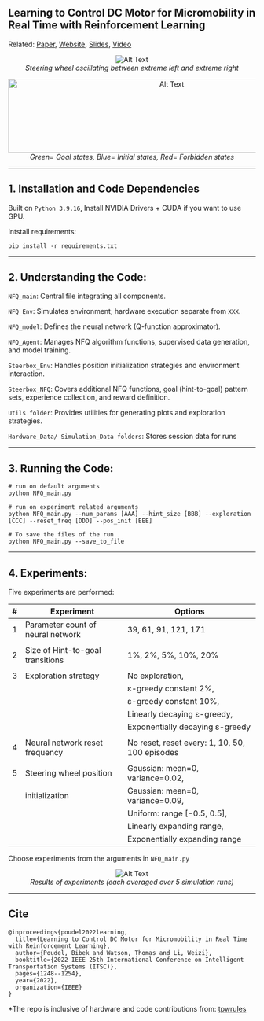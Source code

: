 ## Learning to Control DC Motor for Micromobility in Real Time with Reinforcement Learning

Related: [Paper](https://arxiv.org/abs/2108.00138),  [Website](https://stars-cs.github.io/projects/2022-06-poudel2022nfq),  [Slides](https://raw.githubusercontent.com/poudel-bibek/poudel-bibek.github.io/main/hosted_files/Other_files/NFQ_Golf_Cart.pdf), [Video](https://www.youtube.com/watch?v=TgZS54wQ3ss)


<p align="center">
  <img src="https://github.com/poudel-bibek/NFQ_Golf_Cart/blob/main/site_assets/oscillate_small.gif?raw=true" alt="Alt Text">
  <br>
  <i>Steering wheel oscillating between extreme left and extreme right</i>
</p>

<p align="center">
  <img src="https://github.com/poudel-bibek/NFQ_Golf_Cart/blob/main/site_assets/various_states.png?raw=true" width="650" height="150" alt="Alt Text">
  <br>
  <i>Green= Goal states, Blue= Initial states, Red= Forbidden states</i>
</p>

------
## 1. Installation and Code Dependencies

Built on `Python 3.9.16`, Install NVIDIA Drivers + CUDA if you want to use GPU.

Intstall requirements:

```
pip install -r requirements.txt 
```

------
## 2. Understanding the Code:

`NFQ_main`: Central file integrating all components.

`NFQ_Env`: Simulates environment; hardware execution separate from `XXX`.

`NFQ_model`: Defines the neural network (Q-function approximator).

`NFQ_Agent`: Manages NFQ algorithm functions, supervised data generation, and model training.

`Steerbox_Env`: Handles position initialization strategies and environment interaction.

`Steerbox_NFQ`: Covers additional NFQ functions, goal (hint-to-goal) pattern sets, experience collection, and reward definition.

`Utils folder`: Provides utilities for generating plots and exploration strategies.

`Hardware_Data/ Simulation_Data folders`: Stores session data for runs

------
## 3. Running the Code:

```
# run on default arguments
python NFQ_main.py 

# run on experiment related arguments
python NFQ_main.py --num_params [AAA] --hint_size [BBB] --exploration [CCC] --reset_freq [DDD] --pos_init [EEE]

# To save the files of the run
python NFQ_main.py --save_to_file
```

------
## 4. Experiments:

Five experiments are performed: 

| # | Experiment                        | Options                                                           |
|---|-----------------------------------|-------------------------------------------------------------------|
| 1 | Parameter count of neural network | 39, 61, 91, 121, 171                                              |
|   |                                   |                                                                   |
| 2 | Size of Hint-to-goal transitions  | 1%, 2%, 5%, 10%, 20%                                              |
|   |                                   |                                                                   |
| 3 | Exploration strategy              | No exploration,                                                   |
|   |                                   | ε-greedy constant 2%,                                            |
|   |                                   | ε-greedy constant 10%,                                            |
|   |                                   | Linearly decaying ε-greedy,                                       |
|   |                                   | Exponentially decaying ε-greedy                                   |
|   |                                   |                                                                   |
| 4 | Neural network reset frequency    | No reset, reset every: 1, 10, 50, 100 episodes                    |
|   |                                   |                                                                   |
| 5 | Steering wheel position           | Gaussian: mean=0, variance=0.02,                                  |
|   | initialization                    | Gaussian: mean=0, variance=0.09,                                  |
|   |                                   | Uniform: range [-0.5, 0.5],                                       |
|   |                                   | Linearly expanding range,                                         |
|   |                                   | Exponentially expanding range                                     |

Choose experiments from the arguments in `NFQ_main.py`

<p align="center">
  <img src="https://github.com/poudel-bibek/NFQ_Golf_Cart/blob/main/site_assets/experiments.png?raw=true" alt="Alt Text">
  <br>
  <i>Results of experiments (each averaged over 5 simulation runs)</i>
</p>

-------
## Cite

```
@inproceedings{poudel2022learning,
  title={Learning to Control DC Motor for Micromobility in Real Time with Reinforcement Learning},
  author={Poudel, Bibek and Watson, Thomas and Li, Weizi},
  booktitle={2022 IEEE 25th International Conference on Intelligent Transportation Systems (ITSC)},
  pages={1248--1254},
  year={2022},
  organization={IEEE}
}
```

*The repo is inclusive of hardware and code contributions from: [tpwrules](https://github.com/tpwrules)

